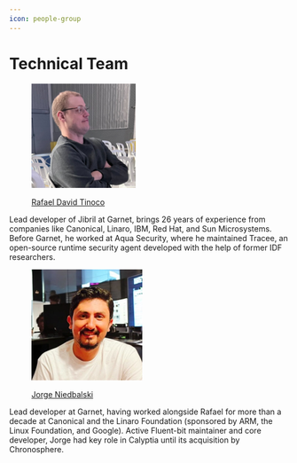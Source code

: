 ```yaml
---
icon: people-group
---
```


# Technical Team

<div align="left"><figure><img src="../../.gitbook/assets/image (2).png" alt="" width="188"><figcaption><p><a href="https://www.linkedin.com/in/rafaeldtinoco/">Rafael David Tinoco</a></p></figcaption></figure></div>

Lead developer of Jibril at Garnet, brings 26 years of experience from companies like Canonical, Linaro, IBM, Red Hat, and Sun Microsystems. Before Garnet, he worked at Aqua Security, where he maintained Tracee, an open-source runtime security agent developed with the help of former IDF researchers.



<div align="left"><figure><img src="../../.gitbook/assets/image (1) (1).png" alt="" width="200"><figcaption><p><a href="https://www.linkedin.com/in/jorge-niedbalski-9a3772368/">Jorge Niedbalski</a></p></figcaption></figure></div>

Lead developer at Garnet, having worked alongside Rafael for more than a decade at Canonical and the Linaro Foundation (sponsored by ARM, the Linux Foundation, and Google). Active Fluent-bit maintainer and core developer, Jorge had key role in Calyptia until its acquisition by Chronosphere.
